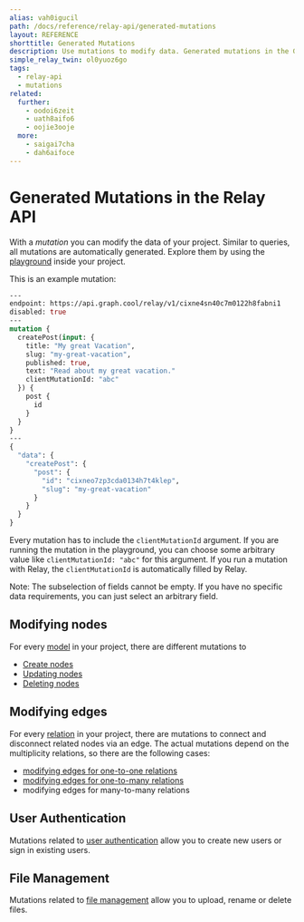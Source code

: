 ```yaml
---
alias: vah0igucil
path: /docs/reference/relay-api/generated-mutations
layout: REFERENCE
shorttitle: Generated Mutations
description: Use mutations to modify data. Generated mutations in the GraphQL schema of your project are derived from models and relations that you defined.
simple_relay_twin: ol0yuoz6go
tags:
  - relay-api
  - mutations
related:
  further:
    - oodoi6zeit
    - uath8aifo6
    - oojie3ooje
  more:
    - saigai7cha
    - dah6aifoce
---
```


# Generated Mutations in the Relay API

With a *mutation* you can modify the data of your project.
Similar to queries, all mutations are automatically generated. Explore them by using the [playground](!alias-uh8shohxie#playground) inside your project.

This is an example mutation:

```graphql
---
endpoint: https://api.graph.cool/relay/v1/cixne4sn40c7m0122h8fabni1
disabled: true
---
mutation {
  createPost(input: {
    title: "My great Vacation",
    slug: "my-great-vacation",
    published: true,
    text: "Read about my great vacation."
    clientMutationId: "abc"
  }) {
    post {
      id
    }
  }
}
---
{
  "data": {
    "createPost": {
      "post": {
        "id": "cixneo7zp3cda0134h7t4klep",
        "slug": "my-great-vacation"
      }
    }
  }
}
```

Every mutation has to include the `clientMutationId` argument. If you are running the mutation in the playground, you can choose some arbitrary value like `clientMutationId: "abc"` for this argument. If you run a mutation with Relay, the `clientMutationId` is automatically filled by Relay.

Note: The subselection of fields cannot be empty. If you have no specific data requirements, you can just select an arbitrary field.

## Modifying nodes

For every [model](!alias-ij2choozae) in your project, there are different mutations to

* [Create nodes](!alias-oodoi6zeit)
* [Updating nodes](!alias-uath8aifo6)
* [Deleting nodes](!alias-oojie3ooje)

## Modifying edges

For every [relation](!alias-goh5uthoc1) in your project, there are mutations to connect and disconnect related nodes via an edge. The actual mutations depend on the multiplicity relations, so there are the following cases:

* [modifying edges for one-to-one relations](!alias-da7pu3seew)
* [modifying edges for one-to-many relations](!alias-ek8eizeish)
* modifying edges for many-to-many relations

## User Authentication

Mutations related to [user authentication](!alias-yoh9thaip0) allow you to create new users or sign in existing users.

## File Management

Mutations related to [file management](!alias-aechiosh8u) allow you to upload, rename or delete files.
